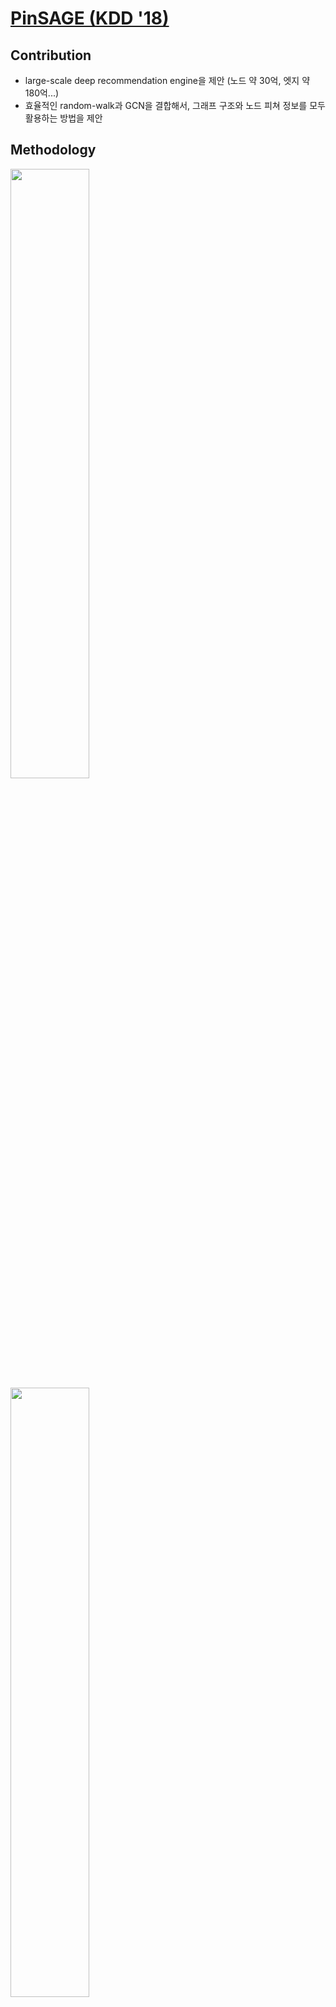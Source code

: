 # [PinSAGE (KDD '18)]()

## Contribution
* large-scale deep recommendation engine을 제안 (노드 약 30억, 엣지 약 180억...)
* 효율적인 random-walk과 GCN을 결합해서, 그래프 구조와 노드 피쳐 정보를 모두 활용하는 방법을 제안

## Methodology
<img src="https://user-images.githubusercontent.com/59331040/228198062-3ab97e3b-b4f1-4df2-bf88-a4f27b7514cf.JPG" width="50%">
<img src="https://user-images.githubusercontent.com/59331040/228198044-9f3566dd-f020-400f-a80d-a8c330e0139a.JPG" width="50%">
